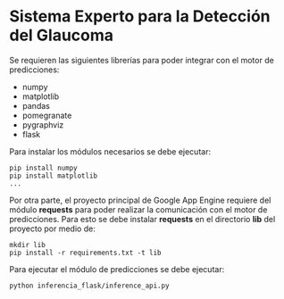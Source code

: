 # Sistema Experto para la Detección del Glaucoma

Se requieren las siguientes librerías para poder integrar con el motor de predicciones:

* numpy
* matplotlib
* pandas
* pomegranate
* pygraphviz
* flask

Para instalar los módulos necesarios se debe ejecutar:

```
pip install numpy
pip install matplotlib
...
```

Por otra parte, el proyecto principal de Google App Engine requiere del módulo __requests__ para poder realizar la comunicación con el motor de predicciones. Para esto se debe instalar __requests__ en el directorio __lib__ del proyecto por medio de:

```
mkdir lib
pip install -r requirements.txt -t lib
```

Para ejecutar el módulo de predicciones se debe ejecutar:

```
python inferencia_flask/inference_api.py
```

